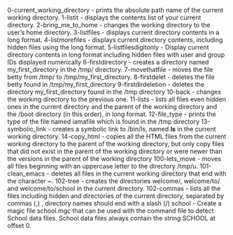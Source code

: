 0-current_working_directory - prints the absolute path name of the current working directory.
1-listit - displays the contents list of your current directory.
2-bring_me_to_home - changes the working directory to the user’s home directory.
3-listfiles - displays current directory contents in a long format.
4-listmorefiles - displays current directory contents, including hidden files using the long format.
5-listfilesdigitonly - Display current directory contents in long format including hidden files with user and group IDs displayed numerically 
6-firstdirectory - creates a directory named my_first_directory in the /tmp/ directory.
7-movethatfile - moves the file betty from /tmp/ to /tmp/my_first_directory.
8-firstdelet - deletes the file betty found in /tmp/my_first_directory
9-firstdirdeletion - deletes the directory my_first_directory found in the /tmp directory
10-back - changes the working directory to the previous one.
11-lists - lists all files even hidden ones in the current directory and the parent of the working directory and the /boot directory (in this order), in long format.
12-file_type - prints the type of the file named iamafile which is found in the /tmp directory 
13-symbolic_link - creates a symbolic link to /bin/ls, named __ls__ in the current working directory.
14-copy_html - copies all the HTML files from the current working directory to the parent of the working directory, but only copy files that did not exist in the parent of the working directory or were newer than the versions in the parent of the working directory
100-lets_move - moves all files beginning with an uppercase letter to the directory /tmp/u.
101-clean_emacs - deletes all files in the current working directory that end with the character ~.
102-tree - creates the directories welcome/, welcome/to/ and welcome/to/school in the current directory.
102-commas - lists all the files including hidden and directories of the current directory, separated by commas (,) , directory names should end with a slash (/)
school - Create a magic file school.mgc that can be used with the command file to detect School data files. School data files always contain the string SCHOOL at offset 0.
